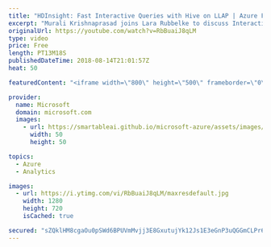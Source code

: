 ```yaml
---
title: "HDInsight: Fast Interactive Queries with Hive on LLAP | Azure Friday"
excerpt: "Murali Krishnaprasad joins Lara Rubbelke to discuss Interactive Query (also called Hive LLAP, or Low Latency Analytical Processing, or Live Long and Process), which is an Azure HDInsight cluster type. Interactive Query supports in-memory caching, which makes Hive queries super-fast and interactive. See"
originalUrl: https://youtube.com/watch?v=RbBuaiJ8qLM
type: video
price: Free
length: PT13M18S
publishedDateTime: 2018-08-14T21:01:57Z
heat: 50

featuredContent: "<iframe width=\"800\" height=\"500\" frameborder=\"0\" src=\"https://www.youtube.com/embed/RbBuaiJ8qLM\" allow=\"accelerometer; autoplay; encrypted-media; gyroscope; picture-in-picture\" allowfullscreen></iframe>"

provider:
  name: Microsoft
  domain: microsoft.com
  images:
    - url: https://smartableai.github.io/microsoft-azure/assets/images/organizations/microsoft.com-50x50.jpg
      width: 50
      height: 50

topics:
  - Azure
  - Analytics

images:
  - url: https://i.ytimg.com/vi/RbBuaiJ8qLM/maxresdefault.jpg
    width: 1280
    height: 720
    isCached: true

secured: "sZQklHM8cgaOu0pSWd6BPUVmMvjj3E8GxutujYk12Js1E3eGnP3uQGGmCLPr63XI5LHh9g839YinwWNYwXjG5Z7sMEM0SNDMYPxBRKZSDWCjpkyqXYoeZnsYUVF4Ww0SzFM8cHUWDNzKhldV840kCMSHi27Av/REkLOT9GC3z8snRBvJybPgoLPgAxBAZVI/O3veZppz0++xK7r69uKqCSsJo32upIJs3P5Iv+Ybu3mBALv8of9oXArTgNzw8OiM71Iy6dK1g9JTAKp2OcGKKCiu+j1E45QOMAGnud9PfTJL3PKCecPzcHm2vpqgsvOLnuor63iJkL56rwS/iE/XiDnfaYihp39Vf9FYzwn/h210psc0oB6MqF/rwmG/1qdoURUQEWOL6U/bi7LFoeFXw4t86HtGe/Ahg+xGUR5CnB8=;Z5vokCOpx1BsHAo7iduUzw=="
---
```


